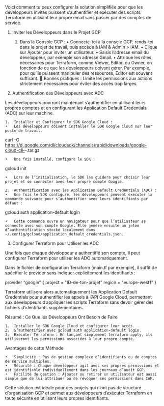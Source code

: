 Voici comment tu peux configurer la solution simplifiée pour que les développeurs invités puissent s’authentifier et exécuter des scripts Terraform en utilisant leur propre email sans passer par des comptes de service.

1. Inviter les Développeurs dans le Projet GCP

	1.	Dans la Console GCP :
	•	Connecte-toi à la console GCP, rends-toi dans le projet de travail, puis accède à IAM & Admin > IAM.
	•	Clique sur Ajouter pour inviter un utilisateur.
	•	Saisis l’adresse email du développeur, par exemple son adresse Gmail.
	•	Attribue les rôles nécessaires pour Terraform, comme Viewer, Editor, ou Owner, en fonction de ce que les développeurs doivent gérer. Par exemple, pour qu’ils puissent manipuler des ressources, Editor est souvent suffisant.
	🔹 Bonnes pratiques : Limite les permissions aux actions strictement nécessaires pour éviter des accès trop larges.

2. Authentification des Développeurs avec ADC

Les développeurs pourront maintenant s’authentifier en utilisant leurs propres comptes et en configurant les Application Default Credentials (ADC) sur leur machine.

	1.	Installer et Configurer le SDK Google Cloud :
	•	Les développeurs doivent installer le SDK Google Cloud sur leur poste de travail.

curl -O https://dl.google.com/dl/cloudsdk/channels/rapid/downloads/google-cloud-cli-<version>-<platform>.tar.gz


	•	Une fois installé, configure le SDK :

gcloud init


	•	Lors de l’initialisation, le SDK les guidera pour choisir leur projet et se connecter avec leur propre compte Google.

	2.	Authentification avec les Application Default Credentials (ADC) :
	•	Une fois le SDK configuré, les développeurs peuvent exécuter la commande suivante pour s’authentifier avec leurs identifiants par défaut :

gcloud auth application-default login


	•	Cette commande ouvre un navigateur pour que l’utilisateur se connecte avec son compte Google. Elle génère ensuite un jeton d’authentification stocké localement dans ~/.config/gcloud/application_default_credentials.json.

3. Configurer Terraform pour Utiliser les ADC

Une fois que chaque développeur a authentifié son compte, il peut configurer Terraform pour utiliser les ADC automatiquement.

Dans le fichier de configuration Terraform (main.tf par exemple), il suffit de spécifier le provider sans indiquer explicitement les identifiants :

provider "google" {
  project = "ID-de-ton-projet"
  region  = "europe-west1"
}

Terraform utilisera alors automatiquement les Application Default Credentials pour authentifier les appels à l’API Google Cloud, permettant aux développeurs d’appliquer les scripts Terraform sans devoir gérer des fichiers d’identifiants supplémentaires.

Résumé : Ce Que les Développeurs Ont Besoin de Faire

	1.	Installer le SDK Google Cloud et configurer leur accès.
	2.	S’authentifier avec gcloud auth application-default login.
	3.	Exécuter Terraform : En lançant simplement terraform apply, ils utiliseront les permissions associées à leur propre compte.

Avantages de cette Méthode

	•	Simplicité : Pas de gestion complexe d’identifiants ou de comptes de service multiples.
	•	Sécurité : Chaque développeur agit avec ses propres permissions et est identifiable individuellement dans les journaux d’audit GCP.
	•	Facilité de gestion : Ajouter ou retirer un utilisateur est aussi simple que de lui attribuer ou de révoquer ses permissions dans IAM.

Cette solution est idéale pour des projets qui n’ont pas de structure d’organisation GCP et permet aux développeurs d’exécuter Terraform en toute sécurité en utilisant leurs propres identifiants.